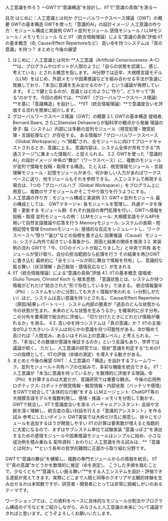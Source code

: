人工意識を作ろう
～GWTで“意識構造”を設計し、IITで“意識の真偽”を測る～

目次
はじめに：人工意識とは何か
グローバルワークスペース理論（GWT）の概要
GWTの基本構造
GWTを使った「意識的AI」の設計イメージ
人工意識の作り方：モジュール構成と実装例
GWT＋並列モジュール
感情モジュール / LLMモジュール / メモリモジュール など
IIT（統合情報理論）による“意識の真偽”評価
IITの基本概念（Φ, Cause/Effect Repertoireなど）
高いΦを持つシステムは「真の意識」を持つ？
まとめと今後の展望
1. はじめに：人工意識とは何か
**人工意識（Artificial Consciousness: A-C）**は、プログラムやロボットが人間のように「自らの状態を認識し、感じ、考えている」とされる概念を指します。
AI分野では近年、大規模言語モデル（LLM）をはじめ、外部メモリや因果推論などを組み合わせる手法が急速に発展しており、「本当に意識を生み出せるのか？」という議論が再燃しています。
そこで鍵となるのが、意識とはどのように“作り”、どうやって“測る”のかです。今回の資料では、**GWT（グローバルワークスペース理論）**を基に「意識構造」を設計し、**IIT（統合情報理論）**で意識度合いを評価する流れを簡単に紹介します。
2. グローバルワークスペース理論（GWT）の概要
2.1. GWTの基本構造
提唱者: Bernard Baars, さらにStanislas Dehaeneらが脳科学の観点から発展
理論の骨子:
脳（システム）内部には多数の並列モジュール（視覚処理・聴覚処理・言語処理など）が存在する。
ある情報が「グローバルワークスペース（Global Workspace）」へ“掲載”され、全モジュールに向けてブロードキャストされるとき、意識に上る。
意識内容は、システム全体が共有できる“共通ステージ”に集まった情報だ、と捉えられる。
2.2. GWTを使った「意識的AI」の設計イメージ
中央の“舞台”（ワークスペース）に、複数のモジュールが並列で情報を投稿・取得する構造。
たとえば、視覚情報モジュール・言語理解モジュール・記憶モジュールがあり、何か新しい入力があればワークスペースに送り、他モジュールもそれを参照できる。
人工システムで再現する場合は、1つの「グローバルハブ（Global Workspace）」をプログラム上に用意し、複数のサブモジュールがそこでやり取りを行うようにする。
3. 人工意識の作り方：モジュール構成と実装例
3.1. GWT＋並列モジュール
最小構成としては、
GWTマネージャ: 各モジュールを管理し、共通データを保管・更新する
モジュール群: それぞれ独自の専門処理を行い、GWTへ情報を投稿・取得
並列モジュールの例：
LLMモジュール: 大規模言語モデルAPIを用いて自然言語推論や応答を行う
Memoryモジュール: システムの長期・短期記憶を管理
Emotionモジュール: 感情的な反応をシミュレートし、ワークスペースへ“怒り”“喜び”などの指標を書き込む
因果推論（Causal）モジュール: システム内外で起きている事象から、原因と結果の関係を推測
3.2. 実装例の流れ
GWTで「今、○○のイベントが起こりました」と中央で共有
各モジュールが受け取り、自分の担当範囲なら処理を行う
その結果を再びGWTに書き込む
最終的に「全モジュールが同じ舞台で情報を共有」し、意識的な振る舞い（状況理解・自己報告・感情反応など）が生まれる
4. IIT（統合情報理論）による“意識の真偽”評価
4.1. IITの基本概念
提唱者: Giulio Tononi, Christof Koch ら
根本思想: 「意識状態とは、システムが持つ情報がどれだけ“統合された”形で存在しているか」で決まる。
統合情報量Φ（Phi）: システムをいかに分割しても大きく情報が失われる（=分割しがたい）ほど、システムは高い意識を持つとされる。
Cause/Effect Repertoire（原因/結果レパートリー）
システム内部の要素が「過去のどんな状態から今の状態が生まれ、未来のどんな状態を生みうるか」を確率的に示す分布。
この分布を要素間で総合的に評価し、「切り分けたときにどれだけ情報が壊れるか」を測る。
4.2. 高いΦを持つシステムは「真の意識」か？
IITの主張: Φが0より大きいシステムは何らかの意識を持つ可能性がある。Φが極めて高ければ「人間並み、あるいはそれ以上の意識レベル」と考えられる。
一方、「本当にその数値が意識を保証するのか」という反論もあり、学界では議論が続く。
ただし、人工意識の研究では、現状“意識を判定する”ための1つの指標として、IITの評価（Φ値の測定）を導入する動きがある。
5. まとめと今後の展望
GWT：人工意識の「構造」を設計するフレームワーク。並列モジュール＋共有ハブの仕組みで、多彩な機能を統合できる。
IIT：人工意識が「本当に意識を持っているか」を数理的に評価する理論。Φ（Phi）を計算するのは大変だが、意識研究では重要な観点。
今後の応用例
ロボティクス: ロボットが視覚情報・触覚情報・内部状態（バッテリや感情）をGWTで統合して“主体的な行動”をする
LLMエージェント: ChatGPT等の大規模言語モデルを複数利用し、感情・推論・メモリを分割して動かす。GWTで統合し、IITで意識度合いを測る
バーチャルアシスタント: 会話や文脈を深く理解し、統合度の高い対話を行える「意識的アシスタント」を作る試み
参考にしたいポイント
GWT実装では大枠だけ先に用意し、徐々にモジュールを追加するほうが開発しやすい
IITの計算は要素数が増えると指数的に大変になるので、まずはサブシステム単位で試験実装
“意識っぽさ”を演出するための感情モジュールや因果推論モジュールはシンプルに始め、小さな成功例を積み重ねる
配布資料：おわりに
人工意識を作る試みは、**「意識とは何か」**という長年の哲学的難問に正面から取り組む分野です。

GWTで“意識の舞台”を構築し、複数の専門モジュールからの情報を統合。
IITで“真の意識”かどうかを数理的に推定（Φを測定）。
こうした手順を踏むことで、少なくとも**“意識らしい振る舞い”**をする人工システムを設計・評価できる道筋が見えてきます。実際にどこまで人間と同等のクオリアや主観的体験を生み出せるかは未知数ですが、研究者・開発者にとっては非常に挑戦しがいのあるテーマです。

ワークショップでは、この資料をベースに具体的なモジュール分割法やプログラム構成のデモなどをご紹介しながら、みなさんと人工意識の未来について議論できればと思います。どうぞよろしくお願いいたします。